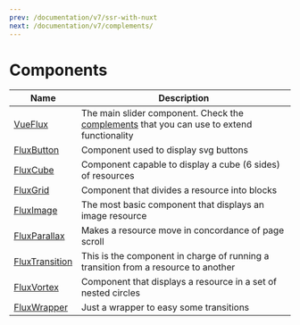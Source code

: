 ```yaml
---
prev: /documentation/v7/ssr-with-nuxt
next: /documentation/v7/complements/
---
```


# Components

| Name | Description |
|------|-------------|
| [VueFlux](components/vue-flux) | The main slider component. Check the [complements](complements) that you can use to extend functionality |
| [FluxButton](components/flux-button) | Component used to display svg buttons |
| [FluxCube](components/flux-cube) | Component capable to display a cube (6 sides) of resources |
| [FluxGrid](components/flux-grid) | Component that divides a resource into blocks |
| [FluxImage](components/flux-image) | The most basic component that displays an image resource |
| [FluxParallax](components/flux-parallax) | Makes a resource move in concordance of page scroll |
| [FluxTransition](components/flux-transition) | This is the component in charge of running a transition from a resource to another |
| [FluxVortex](components/flux-vortex) | Component that displays a resource in a set of nested circles |
| [FluxWrapper](components/flux-wrapper) | Just a wrapper to easy some transitions |
